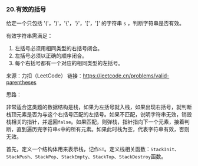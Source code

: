 ### 20.有效的括号

给定一个只包括 '('，')'，'{'，'}'，'['，']' 的字符串 `s` ，判断字符串是否有效。

有效字符串需满足：

1. 左括号必须用相同类型的右括号闭合。
2. 左括号必须以正确的顺序闭合。
3. 每个右括号都有一个对应的相同类型的左括号。

来源：力扣（LeetCode）
链接：https://leetcode.cn/problems/valid-parentheses



思路：

​	非常适合这类题的数据结构是栈，如果为左括号就入栈，如果出现右括号，就判断栈顶元素是否为与这个右括号匹配的左括号。如果不匹配，说明字符串无效，销毁栈相关的指针，并返回`false`。如果匹配，则弹栈，指针指向下一个元素，接着判断，直到遍历完字符串`s`中的所有元素。如果此时栈为空，代表字符串有效，否则无效。

首先，定义一个结构体用来表示栈，记作`ST`。定义栈相关函数：`StackInit`、`StackPush`、`StackPop`、`StackEmpty`、`StackTop`、`StackDestroy`函数。

